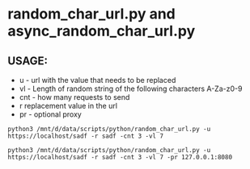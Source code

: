 # random_char_url.py and async_random_char_url.py
## USAGE: 

* u - url with the value that needs to be replaced
* vl - Length of random string of the following characters A-Za-z0-9
* cnt - how many requests to send
* r replacement value in the url
* pr - optional proxy

```
python3 /mnt/d/data/scripts/python/random_char_url.py -u https://localhost/sadf -r sadf -cnt 3 -vl 7

python3 /mnt/d/data/scripts/python/random_char_url.py -u https://localhost/sadf -r sadf -cnt 3 -vl 7 -pr 127.0.0.1:8080
```
